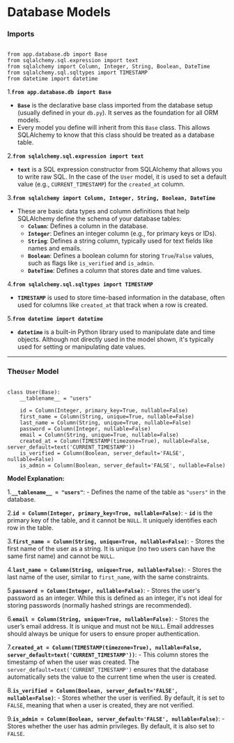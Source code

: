# Database Models

### **Imports**

```

from app.database.db import Base
from sqlalchemy.sql.expression import text
from sqlalchemy import Column, Integer, String, Boolean, DateTime
from sqlalchemy.sql.sqltypes import TIMESTAMP
from datetime import datetime

```

1.**`from app.database.db import Base`**

- **`Base`** is the declarative base class imported from the database setup (usually defined in your `db.py`). It serves as the foundation for all ORM models.
- Every model you define will inherit from this `Base` class. This allows SQLAlchemy to know that this class should be treated as a database table.

2.**`from sqlalchemy.sql.expression import text`**

- **`text`** is a SQL expression constructor from SQLAlchemy that allows you to write raw SQL. In the case of the `User` model, it is used to set a default value (e.g., `CURRENT_TIMESTAMP`) for the `created_at` column.

3.**`from sqlalchemy import Column, Integer, String, Boolean, DateTime`**

- These are basic data types and column definitions that help SQLAlchemy define the schema of your database tables:
    - **`Column`**: Defines a column in the database.
    - **`Integer`**: Defines an integer column (e.g., for primary keys or IDs).
    - **`String`**: Defines a string column, typically used for text fields like names and emails.
    - **`Boolean`**: Defines a boolean column for storing `True`/`False` values, such as flags like `is_verified` and `is_admin`.
    - **`DateTime`**: Defines a column that stores date and time values.

4.**`from sqlalchemy.sql.sqltypes import TIMESTAMP`**

- **`TIMESTAMP`** is used to store time-based information in the database, often used for columns like `created_at` that track when a row is created.

5.**`from datetime import datetime`**

- **`datetime`** is a built-in Python library used to manipulate date and time objects. Although not directly used in the model shown, it's typically used for setting or manipulating date values.

---

### The`User` Model

```

class User(Base):
    __tablename__ = "users"

    id = Column(Integer, primary_key=True, nullable=False)
    first_name = Column(String, unique=True, nullable=False)
    last_name = Column(String, unique=True, nullable=False)
    password = Column(Integer, nullable=False)
    email = Column(String, unique=True, nullable=False)
    created_at = Column(TIMESTAMP(timezone=True), nullable=False, server_default=text('CURRENT_TIMESTAMP'))
    is_verified = Column(Boolean, server_default='FALSE', nullable=False)
    is_admin = Column(Boolean, server_default='FALSE', nullable=False)

```

**Model Explanation:**

1.**`__tablename__ = "users"`**:
    - Defines the name of the table as `"users"` in the database.

2.**`id = Column(Integer, primary_key=True, nullable=False)`**:
    - **`id`** is the primary key of the table, and it cannot be `NULL`. It uniquely identifies each row in the table.

3.**`first_name = Column(String, unique=True, nullable=False)`**:
    - Stores the first name of the user as a string. It is unique (no two users can have the same first name) and cannot be `NULL`.

4.**`last_name = Column(String, unique=True, nullable=False)`**:
    - Stores the last name of the user, similar to `first_name`, with the same constraints.

5.**`password = Column(Integer, nullable=False)`**:
    - Stores the user's password as an integer. While this is defined as an integer, it's not ideal for storing passwords (normally hashed strings are recommended).

6.**`email = Column(String, unique=True, nullable=False)`**:
    - Stores the user’s email address. It is unique and must not be `NULL`. Email addresses should always be unique for users to ensure proper authentication.

7.**`created_at = Column(TIMESTAMP(timezone=True), nullable=False, server_default=text('CURRENT_TIMESTAMP'))`**:
    - This column stores the timestamp of when the user was created. The `server_default=text('CURRENT_TIMESTAMP')` ensures that the database automatically sets the value to the current time when the user is created.

8.**`is_verified = Column(Boolean, server_default='FALSE', nullable=False)`**:
    - Stores whether the user is verified. By default, it is set to `FALSE`, meaning that when a user is created, they are not verified.

9.**`is_admin = Column(Boolean, server_default='FALSE', nullable=False)`**:
    - Stores whether the user has admin privileges. By default, it is also set to `FALSE`.